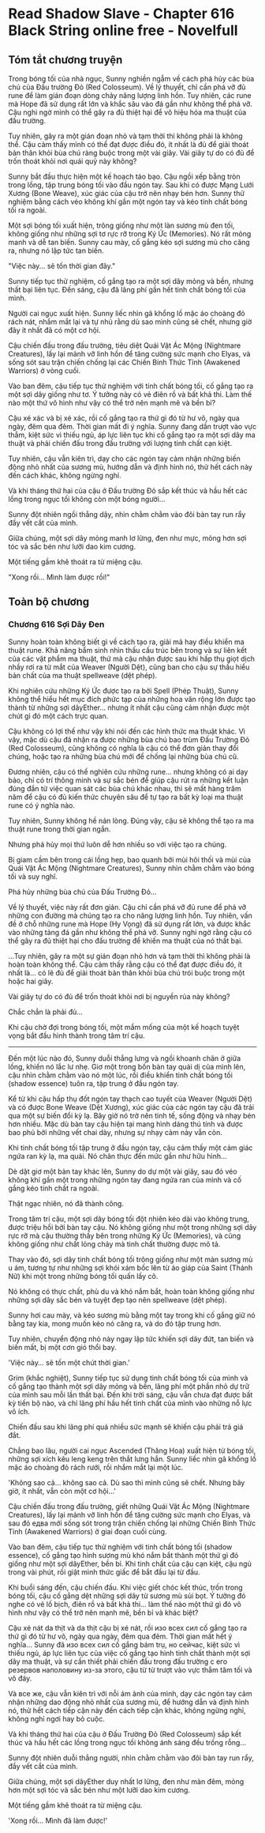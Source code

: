 # Read Shadow Slave - Chapter 616 Black String online free - Novelfull

## Tóm tắt chương truyện

Trong bóng tối của nhà ngục, Sunny nghiền ngẫm về cách phá hủy các bùa chú của Đấu trường Đỏ (Red Colosseum). Về lý thuyết, chỉ cần phá vỡ đủ rune để làm gián đoạn dòng chảy năng lượng linh hồn. Tuy nhiên, các rune mà Hope đã sử dụng rất lớn và khắc sâu vào đá gần như không thể phá vỡ. Cậu nghi ngờ mình có thể gây ra đủ thiệt hại để vô hiệu hóa ma thuật của đấu trường.

Tuy nhiên, gây ra một gián đoạn nhỏ và tạm thời thì không phải là không thể. Cậu cảm thấy mình có thể đạt được điều đó, ít nhất là đủ để giải thoát bản thân khỏi bùa chú ràng buộc trong một vài giây. Vài giây tự do có đủ để trốn thoát khỏi nơi quái quỷ này không?

Sunny bắt đầu thực hiện một kế hoạch táo bạo. Cậu ngồi xếp bằng tròn trong lồng, tập trung bóng tối vào đầu ngón tay. Sau khi có được Mạng Lưới Xương (Bone Weave), xúc giác của cậu trở nên nhạy bén hơn. Sunny thử nghiệm bằng cách véo không khí gần một ngón tay và kéo tinh chất bóng tối ra ngoài.

Một sợi bóng tối xuất hiện, trông giống như một làn sương mù đen tối, không giống như những sợi tơ rực rỡ trong Ký Ức (Memories). Nó rất mỏng manh và dễ tan biến. Sunny cau mày, cố gắng kéo sợi sương mù cho căng ra, nhưng nó lập tức tan biến.

"Việc này... sẽ tốn thời gian đây."

Sunny tiếp tục thử nghiệm, cố gắng tạo ra một sợi dây mỏng và bền, nhưng thất bại liên tục. Đến sáng, cậu đã lãng phí gần hết tinh chất bóng tối của mình.

Người cai ngục xuất hiện. Sunny liếc nhìn gã khổng lồ mặc áo choàng đỏ rách nát, nhắm mắt lại và tự nhủ rằng dù sao mình cũng sẽ chết, nhưng giờ đây ít nhất đã có một cơ hội.

Cậu chiến đấu trong đấu trường, tiêu diệt Quái Vật Ác Mộng (Nightmare Creatures), lấy lại mảnh vỡ linh hồn để tăng cường sức mạnh cho Elyas, và sống sót sau trận chiến chống lại các Chiến Binh Thức Tỉnh (Awakened Warriors) ở vòng cuối.

Vào ban đêm, cậu tiếp tục thử nghiệm với tinh chất bóng tối, cố gắng tạo ra một sợi dây giống như tơ. Ý tưởng này có vẻ điên rồ và bất khả thi. Làm thế nào một thứ vô hình như vậy có thể trở nên mạnh mẽ và bền bỉ?

Cậu xé xác và bị xé xác, rồi cố gắng tạo ra thứ gì đó từ hư vô, ngày qua ngày, đêm qua đêm. Thời gian mất đi ý nghĩa. Sunny đang dần trượt vào vực thẳm, kiệt sức vì thiếu ngủ, áp lực liên tục khi cố gắng tạo ra một sợi dây ma thuật và phải chiến đấu trong đấu trường với lượng tinh chất cạn kiệt.

Tuy nhiên, cậu vẫn kiên trì, dạy cho các ngón tay cảm nhận những biến động nhỏ nhất của sương mù, hướng dẫn và định hình nó, thử hết cách này đến cách khác, không ngừng nghỉ.

Và khi tháng thứ hai của cậu ở Đấu trường Đỏ sắp kết thúc và hầu hết các lồng trong ngục tối không còn một bóng người...

Sunny đột nhiên ngồi thẳng dậy, nhìn chằm chằm vào đôi bàn tay run rẩy đầy vết cắt của mình.

Giữa chúng, một sợi dây mỏng manh lơ lửng, đen như mực, mỏng hơn sợi tóc và sắc bén như lưỡi dao kim cương.

Một tiếng gầm khẽ thoát ra từ miệng cậu.

"Xong rồi... Mình làm được rồi!"

## Toàn bộ chương

### Chương 616 Sợi Dây Đen

Sunny hoàn toàn không biết gì về cách tạo ra, giải mã hay điều khiển ma thuật rune. Khả năng bẩm sinh nhìn thấu cấu trúc bên trong và sự liên kết của các vật phẩm ma thuật, thứ mà cậu nhận được sau khi hấp thụ giọt dịch nhầy rơi ra từ mắt của Weaver (Người Dệt), cũng ban cho cậu sự thấu hiểu bản chất của ma thuật spellweave (dệt phép).

Khi nghiên cứu những Ký Ức được tạo ra bởi Spell (Phép Thuật), Sunny không thể hiểu hết mục đích phức tạp của những hoa văn rộng lớn được tạo thành từ những sợi dâyEther… nhưng ít nhất cậu cũng cảm nhận được một chút gì đó một cách trực quan.

Cậu không có lợi thế như vậy khi nói đến các hình thức ma thuật khác. Vì vậy, mặc dù cậu đã nhận ra được những bùa chú bao trùm Đấu Trường Đỏ (Red Colosseum), cũng không có nghĩa là cậu có thể đơn giản thay đổi chúng, hoặc tạo ra những bùa chú mới để chống lại những bùa chú cũ.

Đương nhiên, cậu có thể nghiên cứu những rune… nhưng không có ai dạy bảo, chỉ có trí thông minh và sự sắc bén để giúp cậu rút ra những kết luận đúng đắn từ việc quan sát các bùa chú khác nhau, thì sẽ mất hàng trăm năm để cậu có đủ kiến thức chuyên sâu để tự tạo ra bất kỳ loại ma thuật rune có ý nghĩa nào.

Tuy nhiên, Sunny không hề nản lòng. Đúng vậy, cậu sẽ không thể tạo ra ma thuật rune trong thời gian ngắn.

Nhưng phá hủy mọi thứ luôn dễ hơn nhiều so với việc tạo ra chúng.

Bị giam cầm bên trong cái lồng hẹp, bao quanh bởi mùi hôi thối và mùi của Quái Vật Ác Mộng (Nightmare Creatures), Sunny nhìn chằm chằm vào bóng tối và suy nghĩ.

Phá hủy những bùa chú của Đấu Trường Đỏ…

Về lý thuyết, việc này rất đơn giản. Cậu chỉ cần phá vỡ đủ rune để phá vỡ những con đường mà chúng tạo ra cho năng lượng linh hồn. Tuy nhiên, vấn đề ở chỗ những rune mà Hope (Hy Vọng) đã sử dụng rất lớn, và được khắc vào những tảng đá gần như không thể phá vỡ. Sunny nghi ngờ rằng cậu có thể gây ra đủ thiệt hại cho đấu trường để khiến ma thuật của nó thất bại.

...Tuy nhiên, gây ra một sự gián đoạn nhỏ hơn và tạm thời thì không phải là hoàn toàn không thể. Cậu cảm thấy rằng cậu có thể đạt được điều đó, ít nhất là… có lẽ đủ để giải thoát bản thân khỏi bùa chú trói buộc trong một hoặc hai giây.

Vài giây tự do có đủ để trốn thoát khỏi nơi bị nguyền rủa này không?

Chắc chắn là phải đủ…

Khi cậu chờ đợi trong bóng tối, một mầm mống của một kế hoạch tuyệt vọng bắt đầu hình thành trong tâm trí cậu.

***

Đến một lúc nào đó, Sunny duỗi thẳng lưng và ngồi khoanh chân ở giữa lồng, khiến nó lắc lư nhẹ. Giơ một trong bốn bàn tay quái dị của mình lên, cậu nhìn chằm chằm vào nó một lúc, rồi điều khiển tinh chất bóng tối (shadow essence) tuôn ra, tập trung ở đầu ngón tay.

Kể từ khi cậu hấp thụ đốt ngón tay thạch cao tuyết của Weaver (Người Dệt) và có được Bone Weave (Dệt Xương), xúc giác của các ngón tay cậu đã trải qua một sự biến đổi kỳ lạ. Bây giờ nó trở nên tinh tế, sống động và nhạy bén hơn nhiều. Mặc dù bàn tay cậu hiện tại mang hình dáng thú tính và được bao phủ bởi những vết chai dày, nhưng sự nhạy cảm này vẫn còn.

Khi tinh chất bóng tối tập trung ở đầu ngón tay, cậu cảm thấy một cảm giác ngứa ran kỳ lạ, ma quái. Nó chân thực đến mức gần như hữu hình…

Dè dặt giơ một bàn tay khác lên, Sunny do dự một vài giây, sau đó véo không khí gần một trong những ngón tay đang ngứa ran của mình và cố gắng kéo tinh chất ra ngoài.

Thật ngạc nhiên, nó đã thành công.

Trong tâm trí cậu, một sợi dây bóng tối đột nhiên kéo dài vào không trung, được triệu hồi bởi bàn tay cậu. Nó không giống như một trong những sợi dây rực rỡ mà cậu thường thấy bên trong những Ký Ức (Memories), và cũng không giống như chất lỏng chảy mà tinh chất thường được mô tả.

Thay vào đó, sợi dây tinh chất bóng tối trông giống như một màn sương mù u ám, tương tự như những sợi khói xám bốc lên từ áo giáp của Saint (Thánh Nữ) khi một trong những bóng tối quấn lấy cô.

Nó không có thực chất, phù du và khó nắm bắt, hoàn toàn không giống như những sợi dây sắc bén và tuyệt đẹp tạo nên spellweave (dệt phép).

Sunny hơi cau mày, và kéo sương mù bằng một tay trong khi cố gắng giữ nó bằng tay kia, mong muốn kéo nó căng ra, và do đó tập trung hơn.

Tuy nhiên, chuyển động nhỏ này ngay lập tức khiến sợi dây đứt, tan biến và biến mất, bị một cơn gió thổi bay.

'Việc này… sẽ tốn một chút thời gian.'

Grim (khắc nghiệt), Sunny tiếp tục sử dụng tinh chất bóng tối của mình và cố gắng tạo thành một sợi dây mỏng và bền, lãng phí một phần nhỏ dự trữ của mình sau mỗi lần thất bại. Đến khi trời sáng, cậu vẫn chưa đạt được bất kỳ tiến bộ nào, và chỉ lãng phí hầu hết tinh chất của mình vào những nỗ lực vô ích.

Chiến đấu sau khi lãng phí quá nhiều sức mạnh sẽ khiến cậu phải trả giá đắt.

Chẳng bao lâu, người cai ngục Ascended (Thăng Hoa) xuất hiện từ bóng tối, những sợi xích kêu leng keng trên thắt lưng hắn. Sunny liếc nhìn gã khổng lồ mặc áo choàng đỏ rách rưới, rồi nhắm mắt lại một lúc.

'Không sao cả… không sao cả. Dù sao thì mình cũng sẽ chết. Nhưng bây giờ, ít nhất, vẫn còn một cơ hội…'

Cậu chiến đấu trong đấu trường, giết những Quái Vật Ác Mộng (Nightmare Creatures), lấy lại mảnh vỡ linh hồn để tăng cường sức mạnh cho Elyas, và sau đó едва mới sống sót trong trận chiến chống lại những Chiến Binh Thức Tỉnh (Awakened Warriors) ở giai đoạn cuối cùng.

Vào ban đêm, cậu tiếp tục thử nghiệm với tinh chất bóng tối (shadow essence), cố gắng tạo hình sương mù khó nắm bắt thành một thứ gì đó giống như một sợi dâyEther, bền bỉ. Khi tinh chất của cậu cạn kiệt, cậu ngủ trong vài phút, rồi giật mình thức giấc để bắt đầu lại từ đầu.

Khi buổi sáng đến, cậu chiến đấu. Khi việc giết chóc kết thúc, trốn trong bóng tối, cậu cố gắng dệt những sợi dây từ sương mù sủi bọt. Ý tưởng đó nghe có vẻ lố bịch, điên rồ và bất khả thi… làm thế nào một thứ gì đó vô hình như vậy có thể trở nên mạnh mẽ, bền bỉ và khác biệt?

Cậu xé nát da thịt và da thịt cậu bị xé nát, rồi изо всех сил cố gắng tạo ra thứ gì đó từ hư vô, ngày qua ngày, đêm qua đêm. Thời gian mất hết ý nghĩa… Sunny đã изо всех сил cố gắng bám trụ, но сейчас, kiệt sức vì thiếu ngủ, áp lực liên tục của việc cố gắng tạo hình tinh chất thành một sợi dây ma thuật, và sự cần thiết phải chiến đấu trong đấu trường с его резервов наполовину из-за этого, cậu từ từ trượt vào vực thẳm tăm tối và vô đáy.

Và все же, cậu vẫn kiên trì với nỗi ám ảnh của mình, dạy các ngón tay cảm nhận những dao động nhỏ nhất của sương mù, để hướng dẫn và định hình nó, thử hết cách tiếp cận này đến cách tiếp cận khác, không ngừng nghỉ, không nghỉ ngơi hay bỏ cuộc.

Và khi tháng thứ hai của cậu ở Đấu Trường Đỏ (Red Colosseum) sắp kết thúc và hầu hết các lồng trong ngục tối không ánh sáng đều trống rỗng…

Sunny đột nhiên duỗi thẳng người, nhìn chằm chằm vào đôi bàn tay run rẩy, đầy vết cắt của mình.

Giữa chúng, một sợi dâyEther duy nhất lơ lửng, đen như màn đêm, mỏng hơn một sợi tóc và sắc bén như một lưỡi dao kim cương.

Một tiếng gầm khẽ thoát ra từ miệng cậu.

'Xong rồi... Mình đã làm được!'